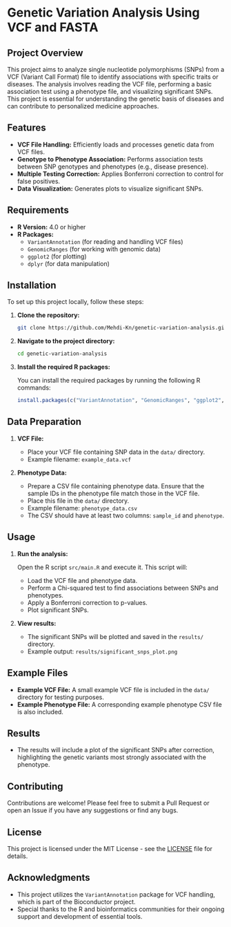 # Genetic Variation Analysis Using VCF and FASTA

## Project Overview

This project aims to analyze single nucleotide polymorphisms (SNPs) from a VCF (Variant Call Format) file to identify associations with specific traits or diseases. The analysis involves reading the VCF file, performing a basic association test using a phenotype file, and visualizing significant SNPs. This project is essential for understanding the genetic basis of diseases and can contribute to personalized medicine approaches.

## Features

- **VCF File Handling:** Efficiently loads and processes genetic data from VCF files.
- **Genotype to Phenotype Association:** Performs association tests between SNP genotypes and phenotypes (e.g., disease presence).
- **Multiple Testing Correction:** Applies Bonferroni correction to control for false positives.
- **Data Visualization:** Generates plots to visualize significant SNPs.

## Requirements

- **R Version:** 4.0 or higher
- **R Packages:**
  - `VariantAnnotation` (for reading and handling VCF files)
  - `GenomicRanges` (for working with genomic data)
  - `ggplot2` (for plotting)
  - `dplyr` (for data manipulation)

## Installation

To set up this project locally, follow these steps:

1. **Clone the repository:**

   ```bash
   git clone https://github.com/Mehdi-Kn/genetic-variation-analysis.git
   ```

2. **Navigate to the project directory:**

   ```bash
   cd genetic-variation-analysis
   ```

3. **Install the required R packages:**

   You can install the required packages by running the following R commands:

   ```r
   install.packages(c("VariantAnnotation", "GenomicRanges", "ggplot2", "dplyr"))
   ```

## Data Preparation

1. **VCF File:**
   - Place your VCF file containing SNP data in the `data/` directory.
   - Example filename: `example_data.vcf`

2. **Phenotype Data:**
   - Prepare a CSV file containing phenotype data. Ensure that the sample IDs in the phenotype file match those in the VCF file.
   - Place this file in the `data/` directory.
   - Example filename: `phenotype_data.csv`
   - The CSV should have at least two columns: `sample_id` and `phenotype`.

## Usage

1. **Run the analysis:**

   Open the R script `src/main.R` and execute it. This script will:

   - Load the VCF file and phenotype data.
   - Perform a Chi-squared test to find associations between SNPs and phenotypes.
   - Apply a Bonferroni correction to p-values.
   - Plot significant SNPs.

2. **View results:**
   - The significant SNPs will be plotted and saved in the `results/` directory.
   - Example output: `results/significant_snps_plot.png`

## Example Files

- **Example VCF File:** A small example VCF file is included in the `data/` directory for testing purposes.
- **Example Phenotype File:** A corresponding example phenotype CSV file is also included.

## Results

- The results will include a plot of the significant SNPs after correction, highlighting the genetic variants most strongly associated with the phenotype.

## Contributing

Contributions are welcome! Please feel free to submit a Pull Request or open an Issue if you have any suggestions or find any bugs.

## License

This project is licensed under the MIT License - see the [LICENSE](LICENSE) file for details.

## Acknowledgments

- This project utilizes the `VariantAnnotation` package for VCF handling, which is part of the Bioconductor project.
- Special thanks to the R and bioinformatics communities for their ongoing support and development of essential tools.
